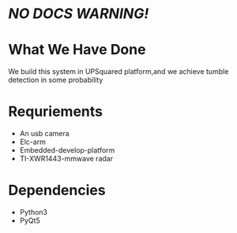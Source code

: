 # *NO DOCS WARNING!*

# What We Have Done
We build this system in UPSquared platform,and we achieve tumble detection in some probability

# Requriements
* An usb camera
* Elc-arm
* Embedded-develop-platform
* TI-XWR1443-mmwave radar

# Dependencies
* Python3
* PyQt5



